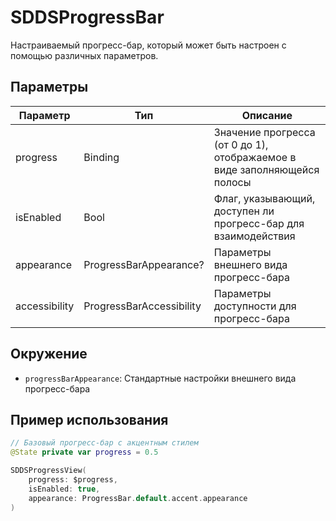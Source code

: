 # SDDSProgressBar

Настраиваемый прогресс-бар, который может быть настроен с помощью различных параметров.

## Параметры

| Параметр | Тип | Описание |
|----------|-----|-----------|
| progress | Binding<Double> | Значение прогресса (от 0 до 1), отображаемое в виде заполняющейся полосы |
| isEnabled | Bool | Флаг, указывающий, доступен ли прогресс-бар для взаимодействия |
| appearance | ProgressBarAppearance? | Параметры внешнего вида прогресс-бара |
| accessibility | ProgressBarAccessibility | Параметры доступности для прогресс-бара |

## Окружение
- `progressBarAppearance`: Стандартные настройки внешнего вида прогресс-бара

## Пример использования

```swift
// Базовый прогресс-бар с акцентным стилем
@State private var progress = 0.5

SDDSProgressView(
    progress: $progress,
    isEnabled: true,
    appearance: ProgressBar.default.accent.appearance
)
```
